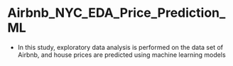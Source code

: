 # Airbnb_NYC_EDA_Price_Prediction_ML

- In this study, exploratory data analysis is performed on the data set of Airbnb, and house prices are predicted using machine learning models
